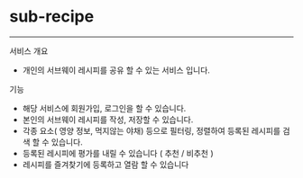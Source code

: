 # sub-recipe

<hr>

서비스 개요

* 개인의 서브웨이 레시피를 공유 할 수 있는 서비스 입니다.

기능

* 해당 서비스에 회원가입, 로그인을 할 수 있습니다.
* 본인의 서브웨이 레시피를 작성, 저장할 수 있습니다.
* 각종 요소( 영양 정보, 먹지않는 야채) 등으로 필터링, 정렬하여 등록된 레시피를 검색 할 수 있습니다.
* 등록된 레시피에 평가를 내릴 수 있습니다 ( 추천 / 비추천 )
* 레시피를 즐겨찾기에 등록하고 열람 할 수 있습니다





